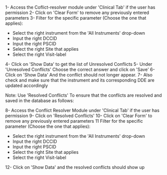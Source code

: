 1- Access the Coflict-resolver module under 'Clinical Tab' if the user has permission
2- Click on 'Clear Form' to remove any previously entered parameters
3- Filter for the specific parameter (Choose the one that applies):
  - Select the right instrument from the 'All Instruments' drop-down
  - Input the right DCCID
  - Input the right PSCID
  - Select the right Site that applies
  - Select the right Visit-label

4- Click on 'Show Data' to get the list of Unresolved Conflicts
5- Under 'Unresolved Conflicts' Choose the correct answer and click on 'Save'
6- Click on 'Show Data' And the conflict should not longer appear.
7- Also check and make sure that the instrument and its corresponding DDE are updated accordingly

Note: Use 'Resolved Conflicts' To ensure that the conflicts are resolved and saved in the database as follows:


8- Access the Conflict Resolver Module under 'Clinical Tab' if the user has permission 
9- Click on 'Resolved Conflicts'
10- Click on 'Clear Form' to remove any previously entered parameters
11 Filter for the specific parameter (Choose the one that applies):
  - Select the right instrument from the 'All Instruments' drop-down
  - Input the right DCCID
  - Input the right PSCID
  - Select the right Site that applies
  - Select the right Visit-label

12- Click on 'Show Data' and the resolved conflicts should show up
